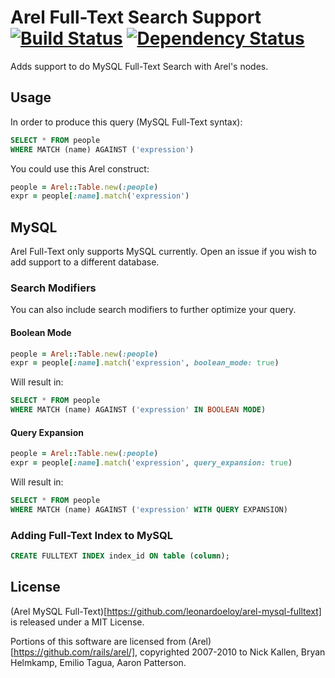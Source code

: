 # Arel Full-Text Search Support [![Build Status](https://secure.travis-ci.org/leonardoeloy/arel-fulltext.svg?branch=master)](http://travis-ci.org/leonardoeloy/arel-fulltext) [![Dependency Status](https://gemnasium.com/leonardoeloy/arel-fulltext.svg)](https://gemnasium.com/leonardoeloy/arel-fulltext)

Adds support to do MySQL Full-Text Search with Arel's nodes.


## Usage

In order to produce this query (MySQL Full-Text syntax):

```sql
SELECT * FROM people
WHERE MATCH (name) AGAINST ('expression')
```

You could use this Arel construct:

```ruby
people = Arel::Table.new(:people)
expr = people[:name].match('expression')
```

## MySQL

Arel Full-Text only supports MySQL currently. Open an issue if you wish to add support to a different database.  

### Search Modifiers

You can also include search modifiers to further optimize your query.

#### Boolean Mode

```ruby
people = Arel::Table.new(:people)
expr = people[:name].match('expression', boolean_mode: true)
```

Will result in:

```sql
SELECT * FROM people
WHERE MATCH (name) AGAINST ('expression' IN BOOLEAN MODE)
```

#### Query Expansion

```ruby
people = Arel::Table.new(:people)
expr = people[:name].match('expression', query_expansion: true)
```

Will result in:

```sql
SELECT * FROM people
WHERE MATCH (name) AGAINST ('expression' WITH QUERY EXPANSION)
```

### Adding Full-Text Index to MySQL

```sql
CREATE FULLTEXT INDEX index_id ON table (column);
```

## License

(Arel MySQL Full-Text)[https://github.com/leonardoeloy/arel-mysql-fulltext] is released under a MIT License.

Portions of this software are licensed from (Arel)[https://github.com/rails/arel/], copyrighted 2007-2010 to Nick Kallen, Bryan Helmkamp, Emilio Tagua, Aaron Patterson.


